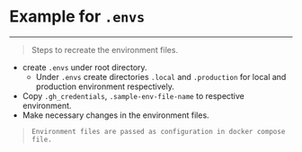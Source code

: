 # Example for `.envs`

---

> Steps to recreate the environment files.

- create `.envs` under root directory.
  - Under `.envs` create directories `.local` and `.production` for local and
    production environment respectively.
- Copy `.gh_credentials`, `.sample-env-file-name` to respective environment.
- Make necessary changes in the environment files.

> `Environment files are passed as configuration in docker compose file.`
